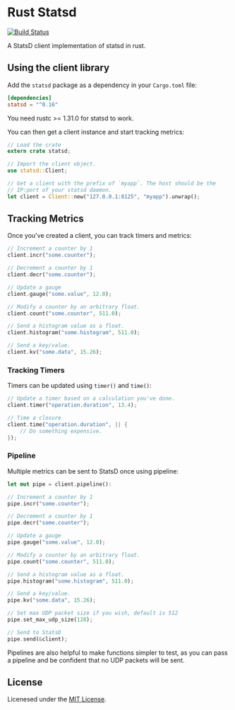 # Rust Statsd

[![Build Status](https://secure.travis-ci.org/markstory/rust-statsd.png?branch=master)](http://travis-ci.org/markstory/rust-statsd)

A StatsD client implementation of statsd in rust.

## Using the client library

Add the `statsd` package as a dependency in your `Cargo.toml` file:

```toml
[dependencies]
statsd = "^0.16"
```

You need rustc >= 1.31.0 for statsd to work.

You can then get a client instance and start tracking metrics:

```rust
// Load the crate
extern crate statsd;

// Import the client object.
use statsd::Client;

// Get a client with the prefix of `myapp`. The host should be the
// IP:port of your statsd daemon.
let client = Client::new("127.0.0.1:8125", "myapp").unwrap();
```

## Tracking Metrics

Once you've created a client, you can track timers and metrics:

```rust
// Increment a counter by 1
client.incr("some.counter");

// Decrement a counter by 1
client.decr("some.counter");

// Update a gauge
client.gauge("some.value", 12.0);

// Modify a counter by an arbitrary float.
client.count("some.counter", 511.0);

// Send a histogram value as a float.
client.histogram("some.histogram", 511.0);

// Send a key/value.
client.kv("some.data", 15.26);
```

### Tracking Timers

Timers can be updated using `timer()` and `time()`:

```rust
// Update a timer based on a calculation you've done.
client.timer("operation.duration", 13.4);

// Time a closure
client.time("operation.duration", || {
	// Do something expensive.
});
```

### Pipeline

Multiple metrics can be sent to StatsD once using pipeline:

```rust
let mut pipe = client.pipeline():

// Increment a counter by 1
pipe.incr("some.counter");

// Decrement a counter by 1
pipe.decr("some.counter");

// Update a gauge
pipe.gauge("some.value", 12.0);

// Modify a counter by an arbitrary float.
pipe.count("some.counter", 511.0);

// Send a histogram value as a float.
pipe.histogram("some.histogram", 511.0);

// Send a key/value.
pipe.kv("some.data", 15.26);

// Set max UDP packet size if you wish, default is 512
pipe.set_max_udp_size(128);

// Send to StatsD
pipe.send(&client);
```

Pipelines are also helpful to make functions simpler to test, as you can
pass a pipeline and be confident that no UDP packets will be sent.


## License

Licenesed under the [MIT License](LICENSE.txt).
